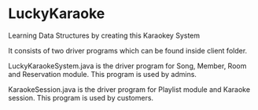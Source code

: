 # LuckyKaraoke

Learning Data Structures by creating this Karaokey System

It consists of two driver programs which can be found inside client folder.

LuckyKaraokeSystem.java is the driver program for Song, Member, Room and Reservation module. This program is used by admins. 

KaraokeSession.java is the driver program for Playlist module and Karaoke session. This program is used by customers. 


